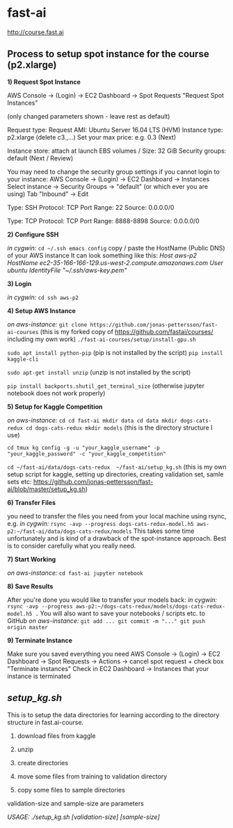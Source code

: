 # fast-ai
http://course.fast.ai

## Process to setup spot instance for the course (p2.xlarge)

**1) Request Spot Instance**

AWS Console -> (Login) -> EC2 Dashboard -> Spot Requests
"Request Spot Instances"

(only changed parameters shown - leave rest as default)

Request type: Request
AMI: Ubuntu Server 16.04 LTS (HVM)
Instance type: p2.xlarge (delete c3.,...)
Set your max price: e.g. 0.3
(Next)

Instance store: attach at launch
EBS volumes / Size: 32 GiB
Security groups: default
(Next / Review)

You may need to change the security group settings if you cannot login to your instance:
AWS Console -> (Login) -> EC2 Dashboard -> Instances
Select instance -> Security Groups -> "default" (or which ever you are using)
Tab "Inbound" -> Edit

Type: SSH
Protocol: TCP
Port Range: 22
Source: 0.0.0.0/0

Type: TCP
Protocol: TCP
Port Range: 8888-8898
Source: 0.0.0.0/0

**2) Configure SSH**

_in cygwin:_
`cd ~/.ssh
emacs config`
copy / paste the HostName (Public DNS) of your AWS instance
It can look something like this:
_Host aws-p2_
_HostName ec2-35-166-166-129.us-west-2.compute.amazonaws.com_
_User ubuntu_
_IdentityFile "~/.ssh/aws-key.pem"_

**3) Login**

_in cygwin:_
`cd
ssh aws-p2`

**4) Setup AWS Instance**

_on aws-instance:_
`git clone https://github.com/jonas-pettersson/fast-ai-courses`
 (this is my forked copy of https://github.com/fastai/courses/ including my own work)
`./fast-ai-courses/setup/install-gpu.sh`

`sudo apt install python-pip`
 (pip is not installed by the script)
`pip install kaggle-cli`

`sudo apt-get install unzip`
 (unzip is not installed by the script)

`pip install backports.shutil_get_terminal_size`
(otherwise jupyter notebook does not work properly)

**5) Setup for Kaggle Competition**

_on aws-instance:_
`cd
cd fast-ai
mkdir data
cd data
mkdir dogs-cats-redux
cd dogs-cats-redux
mkdir models`
(this is the directory structure I use)

`cd
tmux
kg config -g -u "your_kaggle_username" -p "your_kaggle_password" -c "your_kaggle_competition"`

`cd ~/fast-ai/data/dogs-cats-redux 
~/fast-ai/setup_kg.sh`
 (this is my own setup script for kaggle, setting up directories, creating
validation set, samle sets etc:
 https://github.com/jonas-pettersson/fast-ai/blob/master/setup_kg.sh)

**6) Transfer Files**

you need to transfer the files you need from your local machine using rsync, e.g.
_in cygwin:_
`rsync -avp --progress dogs-cats-redux-model.h5 aws-p2:~/fast-ai/data/dogs-cats-redux/models`
This takes some time unfortunately and is kind of a drawback of the spot-instance approach. Best is to consider carefully what you really need.

**7) Start Working**

_on aws-instance:_
`cd fast-ai
jupyter notebook`

**8) Save Results**

After you're done you would like to transfer your models back:
_in cygwin:_
`rsync -avp --progress aws-p2:~/dogs-cats-redux/models/dogs-cats-redux-model.h5 .`
You will also want to save your notebooks / scripts etc. to GitHub
_on aws-instance:_
`git add ...
git commit -m "..."
git push origin master`

**9) Terminate Instance**

Make sure you saved everything you need
AWS Console -> (Login) -> EC2 Dashboard -> Spot Requests -> Actions -> cancel spot request + check box "Terminate instances"
Check in EC2 Dashboard -> Instances that your instance is terminated


## ___setup_kg.sh___

This is to setup the data directories for learning according to the directory structure in fast.ai-course.

1) download files from kaggle

2) unzip

3) create directories

4) move some files from training to validation directory

5) copy some files to sample directories

validation-size and sample-size are parameters

_USAGE:  ./setup_kg.sh [validation-size] [sample-size]_

